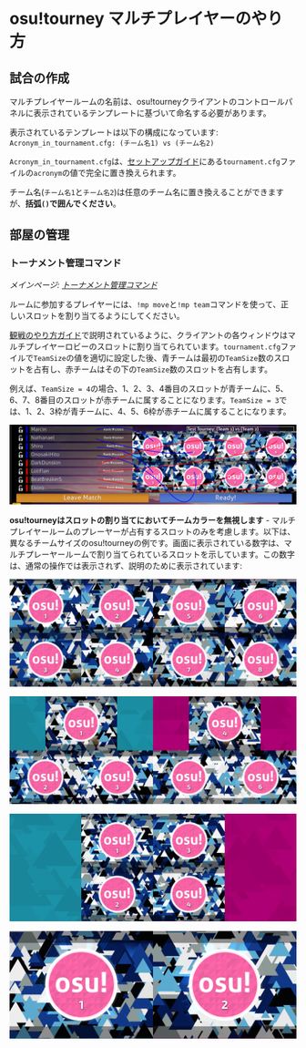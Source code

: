 # osu!tourney マルチプレイヤーのやり方

## 試合の作成

マルチプレイヤールームの名前は、osu!tourneyクライアントのコントロールパネルに表示されているテンプレートに基づいて命名する必要があります。

表示されているテンプレートは以下の構成になっています:
`Acronym_in_tournament.cfg: (チーム名1) vs (チーム名2)`

`Acronym_in_tournament.cfg`は、[セットアップガイド](/wiki/osu!tourney/Setup)にある`tournament.cfg`ファイルの`acronym`の値で完全に置き換えられます。

チーム名(`チーム名1`と`チーム名2`)は任意のチーム名に置き換えることができますが、**括弧`()`で囲んでください**。

## 部屋の管理

### トーナメント管理コマンド

*メインページ: [トーナメント管理コマンド](/wiki/osu!tourney/Tournament_management_commands)*

ルームに参加するプレイヤーには、`!mp move`と`!mp team`コマンドを使って、正しいスロットを割り当てるようにしてください。

[観戦のやり方ガイド](/wiki/osu!tourney/Spectator_usage)で説明されているように、クライアントの各ウィンドウはマルチプレイヤーロビーのスロットに割り当てられています。`tournament.cfg`ファイルで`TeamSize`の値を適切に設定した後、青チームは最初の`TeamSize`数のスロットを占有し、赤チームはその下の`TeamSize`数のスロットを占有します。

例えば、`TeamSize = 4`の場合、1、2、3、4番目のスロットが青チームに、5、6、7、8番目のスロットが赤チームに属することになります。`TeamSize = 3`では、1、2、3枠が青チームに、4、5、6枠が赤チームに属することになります。

![osu!tourneyのウィンドウと各マルチプレイヤールームのスロットの対応](img/Osutourneyassignment.png "osu!tourney プレイヤーの割り当て")

**osu!tourneyはスロットの割り当てにおいてチームカラーを無視します** - マルチプレイヤールームのプレーヤーが占有するスロットのみを考慮します。以下は、異なるチームサイズのosu!tourneyの例です。画面に表示されている数字は、マルチプレーヤールームで割り当てられているスロットを示しています。この数字は、通常の操作では表示されず、説明のために表示されています:

![TeamSize = 4](img/Osutourneywindows.png)

![TeamSize = 3](img/Teamsize3.png "TeamSize = 3")

![TeamSize = 2](img/Teamsize2.png "TeamSize = 2")

![TeamSize = 1](img/Teamsize1.png "TeamSize = 1")
